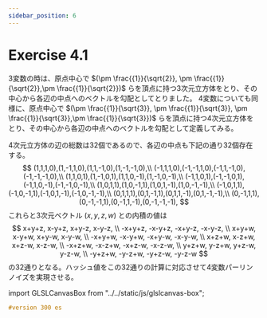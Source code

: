 ```yaml
---
sidebar_position: 6
---
```


# Exercise 4.1

3変数の時は、原点中心で $(\pm \frac{{1}}{\sqrt{2}}, \pm \frac{{1}}{\sqrt{2}},\pm \frac{{1}}{\sqrt{2}})$ らを頂点に持つ3次元立方体をとり、その中心から各辺の中点へのベクトルを勾配としてとりました。
4変数についても同様に、原点中心で $(\pm \frac{{1}}{\sqrt{3}}, \pm \frac{{1}}{\sqrt{3}}, \pm \frac{{1}}{\sqrt{3}},\pm \frac{{1}}{\sqrt{3}})$ らを頂点に持つ4次元立方体をとり、その中心から各辺の中点へのベクトルを勾配として定義してみる。

4次元立方体の辺の総数は32個であるので、各辺の中点も下記の通り32個存在する。
$$
(1,1,1,0),(1,-1,1,0),(1,1,-1,0),(1,-1,-1,0),\\
(-1,1,1,0),(-1,-1,1,0),(-1,1,-1,0),(-1,-1,-1,0),\\
(1,1,0,1),(1,-1,0,1),(1,1,0,-1),(1,-1,0,-1),\\
(-1,1,0,1),(-1,-1,0,1),(-1,1,0,-1),(-1,-1,0,-1),\\
(1,0,1,1),(1,0,-1,1),(1,0,1,-1),(1,0,-1,-1),\\
(-1,0,1,1),(-1,0,-1,1),(-1,0,1,-1),(-1,0,-1,-1),\\
(0,1,1,1),(0,1,-1,1),(0,1,1,-1),(0,1,-1,-1),\\
(0,-1,1,1),(0,-1,-1,1),(0,-1,1,-1),(0,-1,-1,-1),
$$
これらと3次元ベクトル $(x,y,z,w)$ との内積の値は
$$
x+y+z, x-y+z, x+y-z, x-y-z, \\
-x+y+z, -x-y+z, -x+y-z, -x-y-z, \\
x+y+w, x-y+w, x+y-w, x-y-w, \\
-x+y+w, -x-y+w, -x+y-w, -x-y-w, \\
x+z+w, x-z+w, x+z-w, x-z-w, \\
-x+z+w, -x-z+w, -x+z-w, -x-z-w, \\
y+z+w, y-z+w, y+z-w, y-z-w, \\
-y+z+w, -y-z+w, -y+z-w, -y-z-w
$$
の32通りとなる。ハッシュ値をこの32通りの計算に対応させて4変数パーリンノイズを実現させる。

import GLSLCanvasBox from "../../static/js/glslcanvas-box";

<GLSLCanvasBox
  baseUrl='/MathOfRealTimeGraphics-samples'  fragUrl='/frags/ch4/exercise_4_1.frag'
/>

```glsl showLineNumbers title="exercise_4_1.frag"
#version 300 es

```
